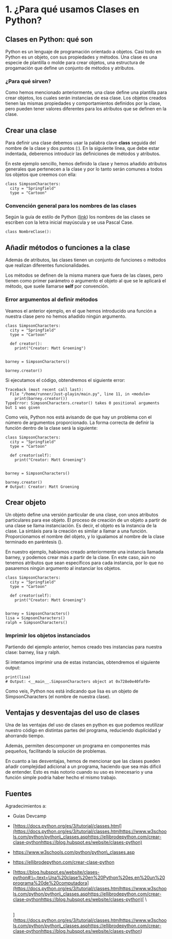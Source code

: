 # 1. ¿Para qué usamos Clases en Python?

## Clases en Python: qué son

Python es un lenguaje de programación orientado a objetos. Casi todo en Python es un objeto, con sus propiedades y métodos. Una clase es una especie de plantilla o molde para crear objetos, una estructura de progamación que define un conjunto de métodos y atributos.

### ¿Para qué sirven?

Como hemos mencionado anteriormente, una clase define una plantilla para crear objetos, los cuales serán instancias de esa clase. Los objetos creados tienen las mismas propiedades y comportamientos definidos por la clase, pero pueden tener valores diferentes para los atributos que se definen en la clase.

## Crear una clase

Para definir una clase debemos usar la palabra clave **class** seguida del nombre de la clase y dos puntos (:). En la siguiente línea, que debe estar indentada, deberemos introducir las definiciones de métodos y atributos.

En este ejemplo sencillo, hemos definido la clase y hemos añadido atributos generales que pertenecen a la clase y por lo tanto serán comunes a todos los objetos que creemos con ella:

```
class SimpsonCharacters:
  city = "Springfield"
  type = "Cartoon"
```

### Convención general para los nombres de las clases

Según la guía de estilo de Python ([link](https://peps.python.org/pep-0008/#function-and-variable-names)) los nombres de las clases se escriben con la letra inicial mayúscula y se usa Pascal Case.

```
class NombreClase():
```

## Añadir métodos o funciones a la clase

Además de atributos, las clases tienen un conjunto de funciones o métodos que realizan diferentes funcionalidades.

Los métodos se definen de la misma manera que fuera de las clases, pero tienen como primer parámetro o argumento el objeto al que se le aplicará el método, que suele llamarse **self** por convención.

### Error argumentos al definir métodos

Veamos el anterior ejemplo, en el que hemos introducido una función a nuestra clase pero no hemos añadido ningún argumento.

```
class SimpsonCharacters:
  city = "Springfield"
  type = "Cartoon"

  def creator():
    print("Creator: Matt Groening")


barney = SimpsonCharacters()

barney.creator()
```

Si ejecutamos el código, obtendremos el siguiente error:

```
Traceback (most recent call last):
  File "/home/runner/Just-playin/main.py", line 11, in <module>
    print(barney.creator())
TypeError: SimpsonCharacters.creator() takes 0 positional arguments but 1 was given
```

Como veis, Python nos está avisando de que hay un problema con el número de argumentos proporcionado. La forma correcta de definir la función dentro de la clase será la siguiente:

```
class SimpsonCharacters:
  city = "Springfield"
  type = "Cartoon"

  def creator(self):
    print("Creator: Matt Groening")


barney = SimpsonCharacters()

barney.creator()
# Output: Creator: Matt Groening
```

## Crear objeto

Un objeto define una versión particular de una clase, con unos atributos particulares para ese objeto. El proceso de creación de un objeto a partir de una clase se llama instanciación. Es decir, el objeto es la instancia de la clase. La sintáxis para la creación es similar a llamar a una función. Proporcionamos el nombre del objeto, y lo igualamos al nombre de la clase terminado en paréntesis ().

En nuestro ejemplo, habíamos creado anteriormente una instancia llamada barney, y podemos crear más a partir de la clase. En este caso, aún no tenemos atributos que sean específicos para cada instancia, por lo que no pasaremos ningún argumento al instanciar los objetos.

```
class SimpsonCharacters:
  city = "Springfield"
  type = "Cartoon"

  def creator(self):
    print("Creator: Matt Groening")


barney = SimpsonCharacters()
lisa = SimpsonCharacters()
ralph = SimpsonCharacters()
```

### Imprimir los objetos instanciados

Partiendo del ejemplo anterior, hemos creado tres instancias para nuestra clase: barney, lisa y ralph.

Si intentamos imprimir una de estas instancias, obtendremos el siguiente output:

```
print(lisa)
# Output: <__main__.SimpsonCharacters object at 0x728e0e40faf0>
```

Como veis, Python nos está indicando que lisa es un objeto de SimpsonCharacters (el nombre de nuestra clase).

## Ventajas y desventajas del uso de clases

Una de las ventajas del uso de clases en python es que podemos reutilizar nuestro código en distintas partes del programa, reduciendo duplicidad y ahorrando tiempo.

Además, permiten descomponer un programa en componentes más pequeños, facilitando la solución de problemas.

En cuanto a las desventajas, hemos de mencionar que las clases pueden añadir complejidad adicional a un programa, haciendo que sea más dificil de entender. Esto es más notorio cuando su uso es innecesario y una función simple podría haber hecho el mismo trabajo.

## Fuentes

Agradecimientos a:

* Guías Devcamp
* [https://docs.python.org/es/3/tutorial/classes.html](https://docs.python.org/es/3/tutorial/classes.htmlhttps://www.w3schools.com/python/python\_classes.asphttps://ellibrodepython.com/crear-clase-pythonhttps://blog.hubspot.es/website/clases-python)
* [https://www.w3schools.com/python/python\_classes.asp  ](https://docs.python.org/es/3/tutorial/classes.htmlhttps://www.w3schools.com/python/python\_classes.asphttps://ellibrodepython.com/crear-clase-pythonhttps://blog.hubspot.es/website/clases-python)
* [https://ellibrodepython.com/crear-clase-python  ](https://docs.python.org/es/3/tutorial/classes.htmlhttps://www.w3schools.com/python/python\_classes.asphttps://ellibrodepython.com/crear-clase-pythonhttps://blog.hubspot.es/website/clases-python)
* [https://blog.hubspot.es/website/clases-python#:\~:text=Una%20clase%20en%20Python%20es,en%20un%20programa%20de%20computadora](https://docs.python.org/es/3/tutorial/classes.htmlhttps://www.w3schools.com/python/python\_classes.asphttps://ellibrodepython.com/crear-clase-pythonhttps://blog.hubspot.es/website/clases-python)[  \
  \
  ](https://docs.python.org/es/3/tutorial/classes.htmlhttps://www.w3schools.com/python/python\_classes.asphttps://ellibrodepython.com/crear-clase-pythonhttps://blog.hubspot.es/website/clases-python)
